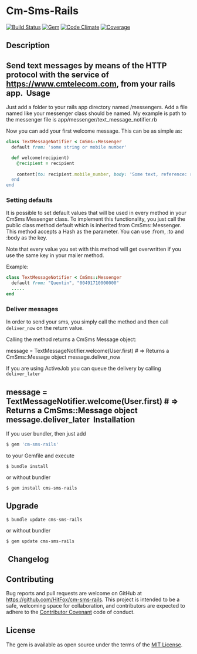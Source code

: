 Cm-Sms-Rails
==============

[![Build Status](https://img.shields.io/travis/HitFox/cm-sms-rails.svg?style=flat-square)](https://travis-ci.org/HitFox/cm-sms-rails)
[![Gem](https://img.shields.io/gem/dt/cm-sms-rails.svg?style=flat-square)](https://rubygems.org/gems/cm-sms-rails)
[![Code Climate](https://img.shields.io/codeclimate/github/HitFox/cm-sms-rails.svg?style=flat-square)](https://codeclimate.com/github/HitFox/cm-sms-rails)
[![Coverage](https://img.shields.io/coveralls/HitFox/cm-sms-rails.svg?style=flat-square)](https://coveralls.io/github/HitFox/cm-sms-rails)

Description
-----------

Send text messages by means of the HTTP protocol with the service of https://www.cmtelecom.com, from your rails app.
​
Usage
------------

Just add a folder to your rails app directory named /messengers. Add a file named like your messenger class should be named.
My example is path to the messenger file is app/messenger/text_message_notifier.rb

Now you can add your first welcome message.
This can be as simple as:

```ruby
class TextMessageNotifier < CmSms::Messenger
  default from: 'some string or mobile number'

  def welcome(recipient)
    @recipient = recipient
    
    content(to: recipient.mobile_number, body: 'Some text, reference: recipient.id)
  end
end
```
### Setting defaults

It is possible to set default values that will be used in every method in your CmSms Messenger class. To implement this functionality, you just call the public class method default which is inherited from CmSms::Messenger. This method accepts a Hash as the parameter. You can use :from, :to and :body as the key.

Note that every value you set with this method will get overwritten if you use the same key in your mailer method.

Example:

```ruby
class TextMessageNotifier < CmSms::Messenger
  default from: "Quentin", "00491710000000"
  .....
end
```
### Deliver messages

In order to send your sms, you simply call the method and then call `deliver_now` on the return value.

Calling the method returns a CmSms Message object:

message = TextMessageNotifier.welcome(User.first)   # => Returns a CmSms::Message object
message.deliver_now

If you are using ActiveJob you can queue the delivery by calling `deliver_later`

message = TextMessageNotifier.welcome(User.first)   # => Returns a CmSms::Message object
message.deliver_later
​
Installation
------------
If you user bundler, then just add 
```ruby
$ gem 'cm-sms-rails'
```
to your Gemfile and execute
```
$ bundle install
```
or without bundler
```
$ gem install cms-sms-rails
```

Upgrade
-------
```
$ bundle update cms-sms-rails
```
or without bundler

```
$ gem update cms-sms-rails
```
​
Changelog
---------

## Contributing

Bug reports and pull requests are welcome on GitHub at https://github.com/HitFox/cm-sms-rails. This project is intended to be a safe, welcoming space for collaboration, and contributors are expected to adhere to the [Contributor Covenant](http://contributor-covenant.org) code of conduct.


## License

The gem is available as open source under the terms of the [MIT License](http://opensource.org/licenses/MIT).

